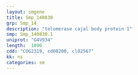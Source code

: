 ```yaml
---
layout: smgene
title: Smp_140830
grp: Smp_14
description: "telomerase cajal body protein 1"
smp: Smp_140830.1
uniprot: "G4V934"
length:  1896
cdd: "COG2319, cd00200, cl02567"
kk: ns
categories: sm
---
```


